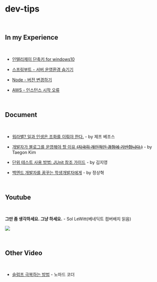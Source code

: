 # dev-tips

&nbsp;

## In my Experience

&nbsp;

* [인텔리제이 단축키 for windows10](./tips/인텔리제이%20단축키%20for%20windows10.md)

* [스프링부트 - 서버 운영환경 숨기기](./tips/스프링부트%20-%20서버%20운영환경%20숨기기/README.md)

* [Node - 버전 변경하기](./tips/Node%20-%20버전%20변경하기/README.md)

* [AWS - 인스턴스 시작 오류](./tips/AWS%20-%20인스턴스%20시작%20오류/README.md)

&nbsp;
&nbsp;

## Document

&nbsp;

* [워라밸? 일과 인생은 조화를 이뤄야 한다.](http://news.naver.com/main/read.nhn?mode=LSD&mid=sec&oid=025&aid=0002820183&sid1=001) - by 제프 베조스

* [개발자가 블로그를 운영해야 할 이유 ~~(지극히 개인적인 경험에 기반합니다.)~~](https://taegon.kim/archives/7107) - by Taegon Kim

* [단위 테스트 사용 방법: JUnit 참조 가이드](https://brunch.co.kr/@pubjinson/16) - by 김지영

* [백엔드 개발자를 꿈꾸는 학생개발자에게](https://d2.naver.com/news/3435170) - by 정상혁

&nbsp;
&nbsp;

## Youtube

&nbsp;

**그만 좀 생각하세요. 그냥 하세요.** - Sol LeWitt(베네딕트 컴버배치 읽음)

[![](http://img.youtube.com/vi/4P2XeCSHSeA/mqdefault.jpg)]((https://www.youtube.com/watch?v=4P2XeCSHSeA))

&nbsp;
&nbsp;

## Other Video

&nbsp;

* [슬럼프 극복하는 방법](https://www.facebook.com/plugins/video.php?href=https%3A%2F%2Fwww.facebook.com%2Fnomadcoders%2Fvideos%2F1610925922353370%2F&show_text=0&width=560) - 노마드 코더

&nbsp;
&nbsp;
